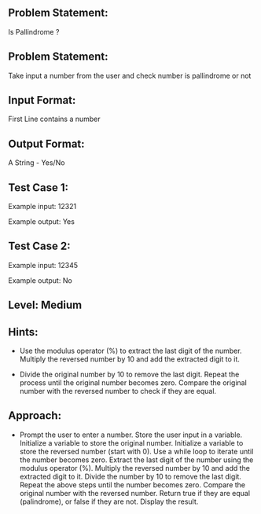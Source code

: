 ## Problem Statement:
Is Pallindrome ?

## Problem Statement:
Take input a number from the user and check 
number is pallindrome or not 


## Input Format:
First Line contains a number

## Output Format:
A String - Yes/No

## Test Case 1:
Example input:
12321

Example output:
Yes

## Test Case 2:
Example input:
12345

Example output:
No

## Level: Medium

## Hints:
- Use the modulus operator (%) to extract the 
last digit of the number.
Multiply the reversed number by 10 and add 
the extracted digit to it.

- Divide the original number by 10 to remove the last digit.
Repeat the process until the original number becomes zero.
Compare the original number with the reversed number to check if they are equal.

## Approach:
- Prompt the user to enter a number.
Store the user input in a variable.
Initialize a variable to store the original number.
Initialize a variable to store the reversed number (start with 0).
Use a while loop to iterate until the number becomes zero.
Extract the last digit of the number using the modulus operator (%).
Multiply the reversed number by 10 and add the extracted digit to it.
Divide the number by 10 to remove the last digit.
Repeat the above steps until the number becomes zero.
Compare the original number with the reversed number.
Return true if they are equal (palindrome), or false if they are not.
Display the result.